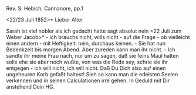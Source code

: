 Rev. S. Hebich, Cannanore, pp.1

 <22/23 Juli 1852>*
Lieber Alter

Sarah ist viel nobler als ich gedacht hatte sagt absolut nein <22 Juli zum Weber Jacob>* - ich brauchs nicht, wills nicht - auf die Frage - ob vielleicht einen andern - mit Heftigkeit: nein, durchaus keinen. - Sie hat nun Bedenkzeit bis morgen Abend. Aber zureden kann man ihr nicht. - Ich sandte ihr meine Frau nach, nur um zu sagen, daß sie feins Maul halten solle ehe sie aber noch wußte, von was die Rede sey, schrie sie ihr entgegen - ich will nicht, ich will nicht. Daß Du Dich also auf einen ungeheuren Korb gefaßt haltest! Sieh so kann man die edelsten Seelen verkennen und in seinen Calculationen irre gehen.
 In Geduld mit Dir anstehend
 Dein HG.

